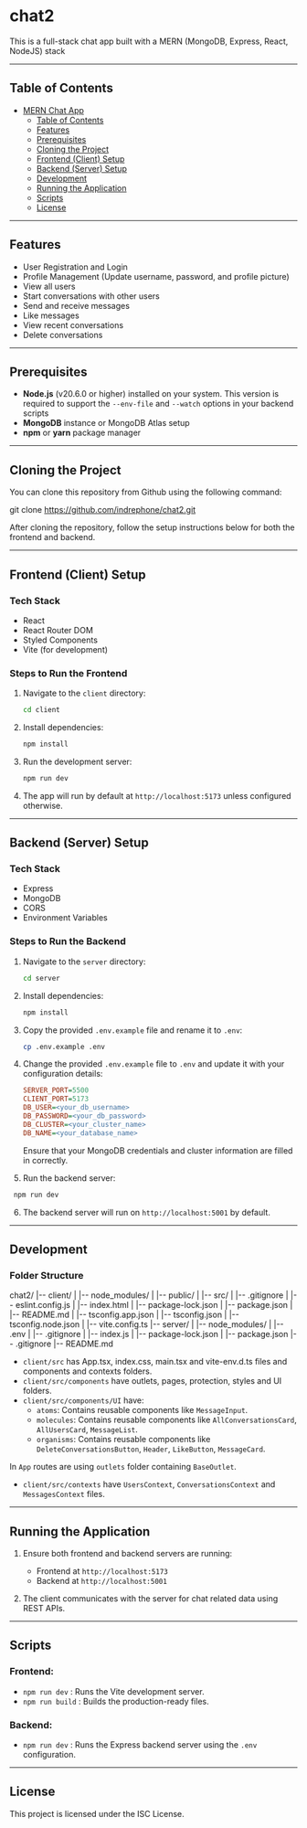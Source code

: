 # chat2

This is a full-stack chat app built with a MERN (MongoDB, Express, React, NodeJS) stack

---

## Table of Contents

- [MERN Chat App](#chat2)
  - [Table of Contents](#table-of-contents)
  - [Features](#features)
  - [Prerequisites](#prerequisites)
  - [Cloning the Project](#cloning-the-project)
  - [Frontend (Client) Setup](#frontend-client-setup)
  - [Backend (Server) Setup](#backend-server-setup)
  - [Development](#development)
  - [Running the Application](#running-the-application)
  - [Scripts](#scripts)
  - [License](#license)

---

## Features

- User Registration and Login
- Profile Management (Update username, password, and profile picture)
- View all users
- Start conversations with other users
- Send and receive messages
- Like messages
- View recent conversations
- Delete conversations

---

## Prerequisites

- **Node.js** (v20.6.0 or higher) installed on your system. This version  is required to support the `--env-file` and `--watch` options in your backend scripts
- **MongoDB** instance or MongoDB Atlas setup
- **npm** or **yarn** package manager

---

## Cloning the Project

You can clone this repository from Github using the following command:

 git clone https://github.com/indrephone/chat2.git

After cloning the repository, follow the setup instructions below for both the frontend and backend. 

---

## Frontend (Client) Setup

### Tech Stack

- React
- React Router DOM
- Styled Components
- Vite (for development)

### Steps to Run the Frontend

1. Navigate to the `client` directory:

   ```zsh
   cd client
   ```

2. Install dependencies:   

   ```zsh
   npm install
   ```

3. Run the development server:

   ```zsh
   npm run dev
   ``` 

4. The app will run by default at `http://localhost:5173` unless configured otherwise.

---

## Backend (Server) Setup

### Tech Stack

- Express
- MongoDB
- CORS
- Environment Variables

### Steps to Run the Backend

1. Navigate to the `server` directory:

   ```zsh
   cd server
   ```

2. Install dependencies:   

   ```zsh
   npm install
   ```   

3. Copy the provided `.env.example` file and rename it to `.env`:

   ```zsh
   cp .env.example .env
   ``` 

4. Change the provided `.env.example` file to `.env` and update it with your configuration details:

   ```ini
   SERVER_PORT=5500
   CLIENT_PORT=5173
   DB_USER=<your_db_username>
   DB_PASSWORD=<your_db_password>
   DB_CLUSTER=<your_cluster_name>
   DB_NAME=<your_database_name>
   ```
   Ensure that your MongoDB credentials and cluster information are filled in correctly.

5. Run the backend server:

  ```zsh
   npm run dev
   ``` 

6. The backend server will run on `http://localhost:5001` by default.   

---

## Development

### Folder Structure

chat2/
|-- client/
|  |-- node_modules/
|  |-- public/
|  |-- src/
|  |-- .gitignore
|  |-- eslint.config.js
|  |-- index.html
|  |-- package-lock.json
|  |-- package.json
|  |-- README.md
|  |-- tsconfig.app.json
|  |-- tsconfig.json
|  |-- tsconfig.node.json
|  |-- vite.config.ts
|-- server/
|  |-- node_modules/
|  |-- .env
|  |-- .gitignore
|  |-- index.js
|  |-- package-lock.json
|  |-- package.json
|-- .gitignore
|-- README.md

- `client/src` has App.tsx, index.css, main.tsx and vite-env.d.ts files and components and contexts folders.
- `client/src/components` have outlets, pages, protection, styles and UI folders.
- `client/src/components/UI` have:
  - `atoms`: Contains reusable components like `MessageInput`.
  - `molecules`: Contains reusable components like `AllConversationsCard`, `AllUsersCard`, `MessageList`.
  - `organisms`: Contains reusable components like `DeleteConversationsButton`, `Header`, `LikeButton`, `MessageCard`.

In `App` routes are using `outlets` folder containing `BaseOutlet`.   

- `client/src/contexts` have `UsersContext`, `ConversationsContext` and `MessagesContext` files.

---

## Running the Application

1. Ensure both frontend and backend servers are running:

   - Frontend at `http://localhost:5173`
   - Backend at `http://localhost:5001`

2. The client communicates with the server for chat related data using REST APIs.

---

## Scripts

### Frontend:

- `npm run dev` : Runs the Vite development server.
- `npm run build` : Builds the production-ready files.

### Backend:

- `npm run dev` : Runs the Express backend server using the `.env` configuration.

---

## License

This project is licensed under the ISC License.